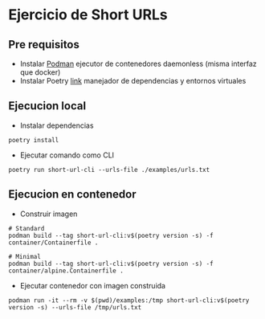 # Ejercicio de Short URLs

## Pre requisitos
- Instalar [Podman](https://podman.io/getting-started/installation.html) ejecutor de contenedores daemonless (misma interfaz que docker)
- Instalar Poetry [link](https://python-poetry.org/docs/#installation) manejador de dependencias y entornos virtuales


## Ejecucion local
- Instalar dependencias
```shell
poetry install
```

- Ejecutar comando como CLI
```shell
poetry run short-url-cli --urls-file ./examples/urls.txt
```

## Ejecucion en contenedor
- Construir imagen
```shell
# Standard
podman build --tag short-url-cli:v$(poetry version -s) -f container/Containerfile .

# Minimal
podman build --tag short-url-cli:v$(poetry version -s) -f container/alpine.Containerfile .
```

- Ejecutar contenedor con imagen construida
```shell
podman run -it --rm -v $(pwd)/examples:/tmp short-url-cli:v$(poetry version -s) --urls-file /tmp/urls.txt
```

